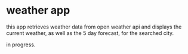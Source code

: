 # weather app

this app retrieves weather data from open weather api and displays the current weather, as well as the 5 day forecast, for the searched city. 

in progress. 